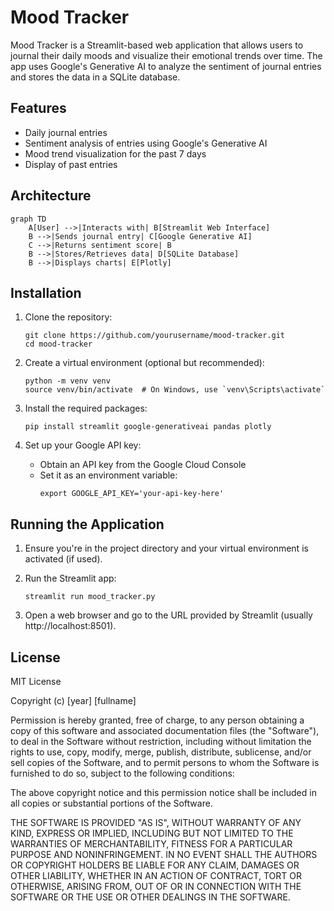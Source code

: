 # Mood Tracker

Mood Tracker is a Streamlit-based web application that allows users to journal their daily moods and visualize their emotional trends over time. The app uses Google's Generative AI to analyze the sentiment of journal entries and stores the data in a SQLite database.

## Features

- Daily journal entries
- Sentiment analysis of entries using Google's Generative AI
- Mood trend visualization for the past 7 days
- Display of past entries

## Architecture

```mermaid
graph TD
    A[User] -->|Interacts with| B[Streamlit Web Interface]
    B -->|Sends journal entry| C[Google Generative AI]
    C -->|Returns sentiment score| B
    B -->|Stores/Retrieves data| D[SQLite Database]
    B -->|Displays charts| E[Plotly]
```

## Installation

1. Clone the repository:
   ```
   git clone https://github.com/yourusername/mood-tracker.git
   cd mood-tracker
   ```

2. Create a virtual environment (optional but recommended):
   ```
   python -m venv venv
   source venv/bin/activate  # On Windows, use `venv\Scripts\activate`
   ```

3. Install the required packages:
   ```
   pip install streamlit google-generativeai pandas plotly
   ```

4. Set up your Google API key:
   - Obtain an API key from the Google Cloud Console
   - Set it as an environment variable:
     ```
     export GOOGLE_API_KEY='your-api-key-here'
     ```

## Running the Application

1. Ensure you're in the project directory and your virtual environment is activated (if used).

2. Run the Streamlit app:
   ```
   streamlit run mood_tracker.py
   ```

3. Open a web browser and go to the URL provided by Streamlit (usually http://localhost:8501).

## License

MIT License

Copyright (c) [year] [fullname]

Permission is hereby granted, free of charge, to any person obtaining a copy
of this software and associated documentation files (the "Software"), to deal
in the Software without restriction, including without limitation the rights
to use, copy, modify, merge, publish, distribute, sublicense, and/or sell
copies of the Software, and to permit persons to whom the Software is
furnished to do so, subject to the following conditions:

The above copyright notice and this permission notice shall be included in all
copies or substantial portions of the Software.

THE SOFTWARE IS PROVIDED "AS IS", WITHOUT WARRANTY OF ANY KIND, EXPRESS OR
IMPLIED, INCLUDING BUT NOT LIMITED TO THE WARRANTIES OF MERCHANTABILITY,
FITNESS FOR A PARTICULAR PURPOSE AND NONINFRINGEMENT. IN NO EVENT SHALL THE
AUTHORS OR COPYRIGHT HOLDERS BE LIABLE FOR ANY CLAIM, DAMAGES OR OTHER
LIABILITY, WHETHER IN AN ACTION OF CONTRACT, TORT OR OTHERWISE, ARISING FROM,
OUT OF OR IN CONNECTION WITH THE SOFTWARE OR THE USE OR OTHER DEALINGS IN THE
SOFTWARE.
